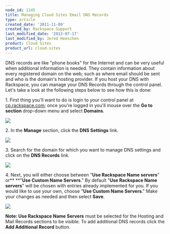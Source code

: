```yaml
---
node_id: 1145
title: Managing Cloud Sites Email DNS Records
type: article
created_date: '2011-11-09'
created_by: Rackspace Support
last_modified_date: '2013-07-17'
last_modified_by: Jered Heeschen
product: Cloud Sites
product_url: cloud-sites
---
```


DNS records are like "phone books" for the Internet and can be very
useful when additional information is needed. They contain information
about every registered domain on the web; such as where email should be
sent and who is the domain's hosting provider. If you host your DNS with
Rackspace, you can manage your DNS Records through the control panel.
Let's take a look at the following steps below to see how this is done:

1\. First thing you'll want to do is login to your control panel at
[cp.rackspace.com](http://cp.rackspace.com); once you're logged in
you'll mouse over the **Go to section** drop-down menu and
select **Domains**.

![](http://c800721.r21.cf2.rackcdn.com/UpdatingYourWhoisInformation.png)

2\. In the **Manage** section, click the **DNS Settings** link.

![](http://c800721.r21.cf2.rackcdn.com/UpdatingYourWhoisInformation2.png)

3\. Search for the domain for which you want to manage DNS settings and
click on the **DNS Records** link.

![](http://c806643.r43.cf2.rackcdn.com/(E&A)ManagingDNSRecords.png)

4\. Next, you will either choose between "****Use Rackspace Name
servers****" or** **"**Use Custom Name Servers**." By default "****Use
Rackspace Name servers****" will be chosen with entries already
implemented for you. If you would like to use your own, choose "**Use
Custom Name Servers**." Make your changes as needed and then select
**Save**.

![](http://c806643.r43.cf2.rackcdn.com/(E&A)ManagingDNSRecords4.png)

**Note: Use Rackspace Name Servers** must be selected for the Hosting
and Mail Records sections to be visible. To add additional DNS records
click the **Add Additional Record** button.

